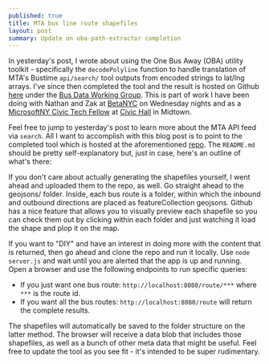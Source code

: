 ```yaml
---
published: true
title: MTA bus line route shapefiles
layout: post
summary: Update on oba-path-extractor completion
---
```



In yesterday's post, I wrote about using the One Bus Away (OBA) utility toolkit - specifically the `decodePolyline` function to handle translation of MTA's Bustime `api/search/` tool outputs from encoded strings to lat/lng arrays. I've since then completed the tool and the result is hosted on Github [here](https://github.com/Bus-Data-NYC/oba-path-extractor) under the [Bus Data Working Group](https://github.com/Bus-Data-NYC). This is part of work I have been doing with Nathan and Zak at [BetaNYC](http://betanyc.us/) on Wednesday nights and as a [MicrosoftNY Civic Tech Fellow](http://microsoftnewyork.com/) at [Civic Hall](http://civichall.org/) in Midtown.

Feel free to jump to yesterday's post to learn more about the MTA API feed via `search`. All I want to accomplish with this blog post is to point to the completed tool which is hosted at the aforementioned [repo](https://github.com/Bus-Data-NYC/oba-path-extractor). The `README.md` should be pretty self-explanatory but, just in case, here's an outline of what's there:

If you don't care about actually generating the shapefiles yourself, I went ahead and uploaded them to the repo, as well. Go straight ahead to the geojsons/ folder. Inside, each bus route is a folder, within which the inbound and outbound directions are placed as featureCollection geojsons. Github has a nice feature that allows you to visually preview each shapefile so you can check them out by clicking within each folder and just watching it load the shape and plop it on the map.

If you want to "DIY" and have an interest in doing more with the content that is returned, then go ahead and clone the repo and run it locally. Use `node server.js` and wait until you are alerted that the app is up and running. Open a browser and use the following endpoints to run specific queries:

- If you just want one bus route: `http://localhost:8080/route/***` where `***` is the route id.
- If you want all the bus routes: `http://localhost:8080/route` will return the complete results.

The shapefiles will automatically be saved to the folder structure on the latter method. The browser will receive a data blob that includes those shapefiles, as well as a bunch of other meta data that might be useful. Feel free to update the tool as you see fit - it's intended to be super rudimentary.

